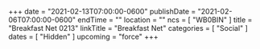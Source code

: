 +++
date = "2021-02-13T07:00:00-0600"
publishDate = "2021-02-06T07:00:00-0600"
endTime = ""
location = ""
ncs = [ "WB0BIN" ]
title = "Breakfast Net 0213"
linkTitle = "Breakfast Net"
categories = [ "Social" ]
dates = [ "Hidden" ]
upcoming = "force"
+++
